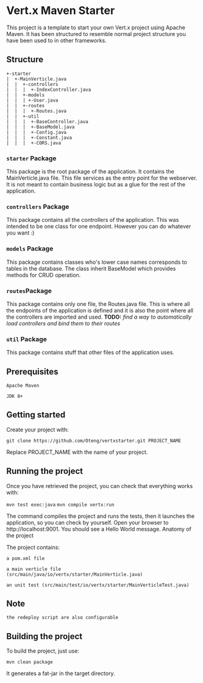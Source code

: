# Vert.x Maven Starter

This project is a template to start your own Vert.x project using Apache Maven. It has 
been structured to resemble normal project structure you have been used to in other 
frameworks.

## Structure
    +-starter
    |  +-MainVerticle.java
    |  |  +-controllers
    |  |  |  +-IndexController.java
    |  |  +-models
    |  |  | +-User.java
    |  |  +-routes
    |  |  |  +-Routes.java
    |  |  +-util
    |  |  |  +-BaseController.java
    |  |  |  +-BaseModel.java
    |  |  |  +-Config.java
    |  |  |  +-Constant.java
    |  |  |  +-CORS.java
    

### `starter` Package
This package is the root package of the application. It contains the MainVerticle.java 
file. This file services as the entry point for the webserver. It is not meant to contain 
business logic but as a glue for the rest of the application. 

### `controllers` Package
This package contains all the controllers of the application. This was intended to be 
one class for one endpoint. However you can do whatever you want :)

### `models` Package
This package contains classes who's lower case names corresponds to tables in the database. 
The class inherit BaseModel which provides methods for CRUD operation. 

### `routes`Package
This package contains only one file, the Routes.java file. This is where all the endpoints 
of the application is defined and it is also the point where all the controllers are 
imported and used.
__TODO:__ *find a way to automatically load controllers and bind them to their routes*

### `util` Package
This package contains stuff that other files of the application uses. 

## Prerequisites

    Apache Maven

    JDK 8+

## Getting started

Create your project with:

`git clone https://github.com/Oteng/vertxstarter.git PROJECT_NAME`

Replace PROJECT_NAME with the name of your project.


## Running the project

Once you have retrieved the project, you can check that everything works with:

`mvn test exec:java`
`mvn compile vertx:run`

The command compiles the project and runs the tests, then it launches the application, so you can check by yourself. Open your browser to http://localhost:9001. You should see a Hello World message.
Anatomy of the project

The project contains:

    a pom.xml file

    a main verticle file (src/main/java/io/vertx/starter/MainVerticle.java)

    an unit test (src/main/test/io/vertx/starter/MainVerticleTest.java)


## Note
	the redeploy script are also configurable
## Building the project

To build the project, just use:

`mvn clean package`

It generates a fat-jar in the target directory.
